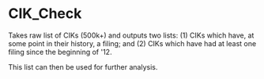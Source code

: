 CIK_Check
=========

Takes raw list of CIKs (500k+) and outputs two lists: (1) CIKs which have, at some point in their history, a filing; and (2) CIKs which have had at least one filing since the beginning of '12.

This list can then be used for further analysis.
